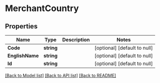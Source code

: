 # MerchantCountry

## Properties
Name | Type | Description | Notes
------------ | ------------- | ------------- | -------------
**Code** | **string** |  | [optional] [default to null]
**EnglishName** | **string** |  | [optional] [default to null]
**Id** | **string** |  | [optional] [default to null]

[[Back to Model list]](../README.md#documentation-for-models) [[Back to API list]](../README.md#documentation-for-api-endpoints) [[Back to README]](../README.md)

